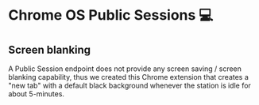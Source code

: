 # Chrome OS Public Sessions 💻
## Screen blanking
A Public Session endpoint does not provide any screen saving / screen blanking capability, thus we created this Chrome extension that creates a "new tab" with a default black background whenever the station is idle for about 5-minutes.
